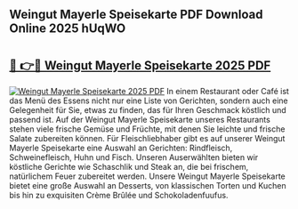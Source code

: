 ## Weingut Mayerle Speisekarte PDF Download Online 2025 hUqWO

# <h2><a href="http://gc5faa.nevu.top/?p=Weingut+Mayerle+Speisekarte">🔗 👉🔴 Weingut Mayerle Speisekarte 2025 PDF</a></h2>

[![Weingut Mayerle Speisekarte 2025 PDF](https://i.imgur.com/dBaPXMq.png)](http://gc5faa.nevu.top/?p=Weingut+Mayerle+Speisekarte)
In einem Restaurant oder Café ist das Menü des Essens nicht nur eine Liste von Gerichten, sondern auch eine Gelegenheit für Sie, etwas zu finden, das für Ihren Geschmack köstlich und passend ist. Auf der Weingut Mayerle Speisekarte unseres Restaurants stehen viele frische Gemüse und Früchte, mit denen Sie leichte und frische Salate zubereiten können. Für Fleischliebhaber gibt es auf unserer Weingut Mayerle Speisekarte eine Auswahl an Gerichten: Rindfleisch, Schweinefleisch, Huhn und Fisch. Unseren Auserwählten bieten wir köstliche Gerichte wie Schaschlik und Steak an, die bei frischem, natürlichem Feuer zubereitet werden. Unsere Weingut Mayerle Speisekarte bietet eine große Auswahl an Desserts, von klassischen Torten und Kuchen bis hin zu exquisiten Crème Brûlée und Schokoladenfuufus.
